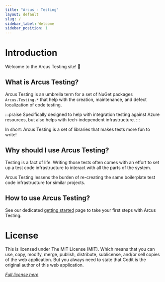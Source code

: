 ```yaml
---
title: "Arcus - Testing"
layout: default
slug: /
sidebar_label: Welcome
sidebar_position: 1
---
```


# Introduction
Welcome to the Arcus Testing site! 🎉

## What is Arcus Testing?
Arcus Testing is an umbrella term for a set of NuGet packages `Arcus.Testing.*` that help with the creation, maintenance, and defect localization of code testing.

:::praise
Specifically designed to help with integration testing against Azure resources, but also helps with tech-independent infrastructure.
:::

In short: Arcus Testing is a set of libraries that makes tests more fun to write!

## Why should I use Arcus Testing?
Testing is a fact of life. Writing those tests often comes with an effort to set up a test code infrastructure to interact with all the parts of the system.

Arcus Testing lessens the burden of re-creating the same boilerplate test code infrastructure for similar projects.

## How to use Arcus Testing?
See our dedicated [getting started](02-getting-started.md) page to take your first steps with Arcus Testing.

# License
This is licensed under The MIT License (MIT). Which means that you can use, copy, modify, merge, publish, distribute, sublicense, and/or sell copies of the web application. But you always need to state that Codit is the original author of this web application.

_[Full license here](https://github.com/arcus-azure/arcus.testing/blob/master/LICENSE)_
